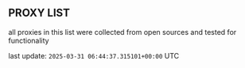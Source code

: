 ## PROXY LIST

all proxies in this list were collected from open sources and tested for functionality

last update: `2025-03-31 06:44:37.315101+00:00` UTC